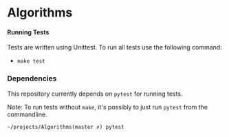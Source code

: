 # Algorithms


#### Running Tests
Tests are written using Unittest.  To run all tests use the following command: 

* `make test`

### Dependencies

This repository currently depends on  `pytest` for running tests.  

Note: To run tests without `make`, it's possibly to just run `pytest` from the commandline. 

```
~/projects/Algorithms(master ✗) pytest
```
